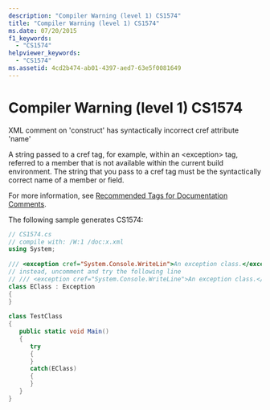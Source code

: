 ```yaml
---
description: "Compiler Warning (level 1) CS1574"
title: "Compiler Warning (level 1) CS1574"
ms.date: 07/20/2015
f1_keywords: 
  - "CS1574"
helpviewer_keywords: 
  - "CS1574"
ms.assetid: 4cd2b474-ab01-4397-aed7-63e5f0081649
---
```

# Compiler Warning (level 1) CS1574

XML comment on 'construct' has syntactically incorrect cref attribute 'name'  
  
 A string passed to a cref tag, for example, within an \<exception> tag, referred to a member that is not available within the current build environment. The string that you pass to a cref tag must be the syntactically correct name of a member or field.  
  
 For more information, see [Recommended Tags for Documentation Comments](../programming-guide/xmldoc/recommended-tags-for-documentation-comments.md).  
  
 The following sample generates CS1574:  
  
```csharp  
// CS1574.cs  
// compile with: /W:1 /doc:x.xml  
using System;  
  
/// <exception cref="System.Console.WriteLin">An exception class.</exception>   // CS1574  
// instead, uncomment and try the following line  
// /// <exception cref="System.Console.WriteLine">An exception class.</exception>  
class EClass : Exception  
{  
}  
  
class TestClass  
{  
   public static void Main()  
   {  
      try  
      {  
      }  
      catch(EClass)  
      {  
      }  
   }  
}  
```

